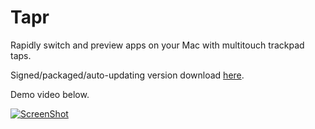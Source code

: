 # Tapr

Rapidly switch and preview apps on your Mac with multitouch trackpad taps.

Signed/packaged/auto-updating version download [here](http://tiny.cc/tapr-mac-download).

Demo video below.

[![ScreenShot](https://i.vimeocdn.com/video/471676662.jpg?mw=1920&mh=1200&q=70)](http://vimeo.com/mhuusko5/tapr-demo)
